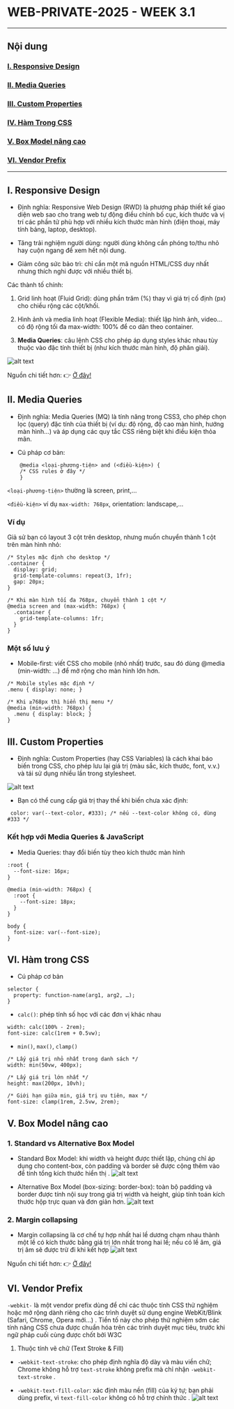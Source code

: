 # WEB-PRIVATE-2025 - WEEK 3.1

---

## Nội dung

### [I. Responsive Design](#i-responsive-design)
### [II. Media Queries](#ii-media-queries)
### [III. Custom Properties](#iii-custom-properties)
### [IV. Hàm Trong CSS](#iv-hàm-trong-css)
### [V. Box Model nâng cao](#v-box-model-nâng-cao)
### [VI. Vendor Prefix](#vi-vendor-prefix)

---
## I. Responsive Design

- Định nghĩa: Responsive Web Design (RWD) là phương pháp thiết kế giao diện web sao cho trang web tự động điều chỉnh bố cục, kích thước và vị trí các phần tử phù hợp với nhiều kích thước màn hình (điện thoại, máy tính bảng, laptop, desktop).

- Tăng trải nghiệm người dùng: người dùng không cần phóng to/thu nhỏ hay cuộn ngang để xem hết nội dung.

- Giảm công sức bảo trì: chỉ cần một mã nguồn HTML/CSS duy nhất nhưng thích nghi được với nhiều thiết bị.

Các thành tố chính:

1. Grid linh hoạt (Fluid Grid): dùng phần trăm (%) thay vì giá trị cố định (px) cho chiều rộng các cột/khối.

2. Hình ảnh và media linh hoạt (Flexible Media): thiết lập hình ảnh, video… có độ rộng tối đa max-width: 100% để co dãn theo container.

3. __Media Queries__: câu lệnh CSS cho phép áp dụng styles khác nhau tùy thuộc vào đặc tính thiết bị (như kích thước màn hình, độ phân giải).

![alt text](image.png)

Nguồn chi tiết hơn: 👉 [Ở đây!](https://www.w3schools.com/html/html_responsive.asp)

## II. Media Queries

- Định nghĩa: Media Queries (MQ) là tính năng trong CSS3, cho phép chọn lọc (query) đặc tính của thiết bị (ví dụ: độ rộng, độ cao màn hình, hướng màn hình…) và áp dụng các quy tắc CSS riêng biệt khi điều kiện thỏa mãn.

- Cú pháp cơ bản:

```
    @media <loại-phương-tiện> and (<điều-kiện>) {
    /* CSS rules ở đây */
    }
```

`<loại-phương-tiện>` thường là screen, print,…

`<điều-kiện>` ví dụ `max-width: 768px`, orientation: landscape,…

### Ví dụ
Giả sử bạn có layout 3 cột trên desktop, nhưng muốn chuyển thành 1 cột trên màn hình nhỏ:
```
/* Styles mặc định cho desktop */
.container {
  display: grid;
  grid-template-columns: repeat(3, 1fr);
  gap: 20px;
}

/* Khi màn hình tối đa 768px, chuyển thành 1 cột */
@media screen and (max-width: 768px) {
  .container {
    grid-template-columns: 1fr;
  }
}

```

### Một số lưu ý

- Mobile-first: viết CSS cho mobile (nhỏ nhất) trước, sau đó dùng @media (min-width: …) để mở rộng cho màn hình lớn hơn.

```
/* Mobile styles mặc định */
.menu { display: none; }

/* Khi ≥768px thì hiển thị menu */
@media (min-width: 768px) {
  .menu { display: block; }
}
```

## III. Custom Properties
- Định nghĩa: Custom Properties (hay CSS Variables) là cách khai báo biến trong CSS, cho phép lưu lại giá trị (màu sắc, kích thước, font, v.v.) và tái sử dụng nhiều lần trong stylesheet.

![alt text](image-1.png)

- Bạn có thể cung cấp giá trị thay thế khi biến chưa xác định:

```
 color: var(--text-color, #333); /* nếu --text-color không có, dùng #333 */ 
```

### Kết hợp với Media Queries & JavaScript

- Media Queries: thay đổi biến tùy theo kích thước màn hình

```
:root {
  --font-size: 16px;
}

@media (min-width: 768px) {
  :root {
    --font-size: 18px;
  }
}

body {
  font-size: var(--font-size);
}
```

## VI. Hàm trong CSS

- Cú pháp cơ bản

``` 
selector {
  property: function-name(arg1, arg2, …);
}
```

- `calc()`: phép tính số học với các đơn vị khác nhau

```
width: calc(100% - 2rem);
font-size: calc(1rem + 0.5vw);
```

- `min()`, `max()`, `clamp()`
```
/* Lấy giá trị nhỏ nhất trong danh sách */
width: min(50vw, 400px);

/* Lấy giá trị lớn nhất */
height: max(200px, 10vh);

/* Giới hạn giữa min, giá trị ưu tiên, max */
font-size: clamp(1rem, 2.5vw, 2rem);
```

## V. Box Model nâng cao
### 1. Standard vs Alternative Box Model

- Standard Box Model: khi width và height được thiết lập, chúng chỉ áp dụng cho content-box, còn padding và border sẽ được cộng thêm vào để tính tổng kích thước hiển thị   .
![alt text](image-2.png)

- Alternative Box Model (box-sizing: border-box): toàn bộ padding và border được tính nội suy trong giá trị width và height, giúp tính toán kích thước hộp trực quan và đơn giản hơn.
![alt text](image-3.png)

### 2. Margin collapsing

- Margin collapsing là cơ chế tự hợp nhất hai lề dương chạm nhau thành một lề có kích thước bằng giá trị lớn nhất trong hai lề; nếu có lề âm, giá trị âm sẽ được trừ đi khi kết hợp
![alt text](image-4.png)

Nguồn chi tiết hơn: 👉 [Ở đây!](https://www.w3schools.com/css/css_margin_collapse.asp)

## VI. Vendor Prefix

`-webkit-` là một vendor prefix dùng để chỉ các thuộc tính CSS thử nghiệm hoặc mở rộng dành riêng cho các trình duyệt sử dụng engine WebKit/Blink (Safari, Chrome, Opera mới…) 
. Tiền tố này cho phép thử nghiệm sớm các tính năng CSS chưa được chuẩn hóa trên các trình duyệt mục tiêu, trước khi ngữ pháp cuối cùng được chốt bởi W3C 

1. Thuộc tính vẽ chữ (Text Stroke & Fill)

- `-webkit-text-stroke`: cho phép định nghĩa độ dày và màu viền chữ; Chrome không hỗ trợ `text-stroke` không prefix mà chỉ nhận `-webkit-text-stroke` .

- `-webkit-text-fill-color`: xác định màu nền (fill) của ký tự; bạn phải dùng prefix, vì `text-fill-color` không có hỗ trợ chính thức .
![alt text](image-5.png)
